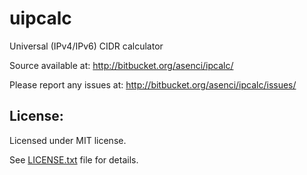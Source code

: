 uipcalc
=======

Universal (IPv4/IPv6) CIDR calculator

Source available at: http://bitbucket.org/asenci/ipcalc/

Please report any issues at: http://bitbucket.org/asenci/ipcalc/issues/

License:
--------

Licensed under MIT license.

See [LICENSE.txt](http://bitbucket.org/asenci/ipcalc/raw/master/LICENSE.txt) file for details.
